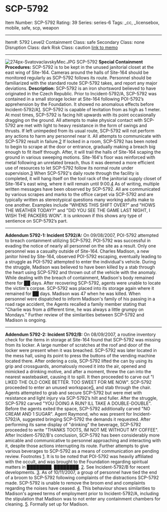 # SCP-5792
Item Number: SCP-5792
Rating: 39
Series: series-6
Tags: _cc, _licensebox, mobile, safe, scp, weapon

---

Item#: 5792
Level2
Containment Class:
safe
Secondary Class:
none
Disruption Class:
dark
Risk Class:
caution
[link to memo](/classification-committee-memo)  

* * *
![274px-SvatovaclavskyMec.JPG](https://upload.wikimedia.org/wikipedia/commons/thumb/2/2a/SvatovaclavskyMec.JPG/274px-SvatovaclavskyMec.JPG)
SCP-5792
**Special Containment Procedures:** SCP-5792 is to be kept in the unused janitorial closet at the east wing of Site-164. Cameras around the halls of Site-164 should be monitored regularly as SCP-5792 follows its route. Personnel should be familiarized with the standard route SCP-5792 takes, and report any major deviations.
**Description:** SCP-5792 is an iron shortsword believed to have originated in the Czech Republic. Prior to Incident-5792/A, SCP-5792 was contained in a small storage locker at Site-164 following POI-5792’s apprehension by the Foundation. It showed no anomalous effects before Incident-5792/A[1](javascript:;).
SCP-5792 is capable of levitation from as high as 1 meter. At most times, SCP-5792 is facing hilt upwards with its point occasionally dragging on the ground. All attempts to make physical contact with SCP-5792 are met with light to heavy resistance in the form of swings and thrusts. If left unimpeded from its usual route, SCP-5792 will not perform any actions to harm any personnel near it. All attempts to communicate with SCP-5792 result in failure.[2](javascript:;)
If locked in a room, SCP-5792 has been noted to begin to scrape at the door or entrance, gradually making a breach big enough to fit itself through. After, it will trail the halls of Site-164 scaping the ground in various sweeping motions. Site-164's floor was reinforced with metal following an unrelated breach, thus it was deemed a more efficient use of resources to let SCP-5792 follow its normal route under supervision.[3](javascript:;)
When SCP-5792's daily route through the facility is completed, it will hang itself on the tool rack of the janitorial supply closet of Site-164's east wing, where it will remain until 9:00.[4](javascript:;)
As of writing, multiple written messages have been observed by SCP-5792. All are communicated by various scrapes and marks to the office carpet via SCP-5792 and are typically written as stereotypical questions many working adults make to one another. Examples include “WHENS THIS SHIFT OVER?” and "HOWS THE WEATHER TODAY?" and "DID YOU SEE THE GAME LAST NIGHT, I WISH THE PACKERS WON". It is unknown if this shows any type of sentience on SCP-5792’s part.
* * *
**Addendum 5792-1: Incident 5792/A:** On 09/08/2007, POI-5792 attempted to breach containment utilizing SCP-5792. POI-5792 was successful in evading the notice of nearly all personnel on the site as a result. Only one personnel was a casualty outside of Site-164.
Charles Madison, a new janitor hired by Site-164, observed POI-5792 escaping, eventually leading to a struggle as POI-5792 attempted to enter the individual's vehicle. During the struggle, Madison was believed to have been killed by a stab through the heart using SCP-5792 and thrown out of the vehicle with the anomaly.
While dealing with the breach of containment, Madison's body remained there for ██ days. After recovering SCP-5792, agents were unable to locate the victim's corpse. SCP-5792 was placed into its storage again where it remained for ██ days.
Madison was 47 when he was killed. When personnel were dispatched to inform Madison's family of his passing in a road rage accident, the Agents recalled a family member stating that "Charlie was from a different time, he was always a little grumpy on Mondays." Further review of the similarities between SCP-5792 and Madison is ongoing.
* * *
**Addendum 5792-2: Incident 5792/B:** On 08/09/2007, a routine inventory check for the items in storage at Site-164 found that SCP-5792 was missing from its locker. A large number of scratches at the roof and door of the locker were present when it was breached.
SCP-5792 was later located in the mess hall, using its point to press the buttons of the vending machine located there. After ordering a cola, SCP-5792 lifted the can by using its grip and crossguards, anomalously moved it into the air, opened and mimicked a drinking motive, and after a moment, threw the can into the nearest wastebasket, causing it to spill. It then proceeded to carve out "I LIKED THE OLD COKE BETTER. TOO SWEET FOR ME NOW".
SCP-5792 proceeded to enter an unused workspace[5](javascript:;), and stab through the chair. Agents attempted to grab and secure SCP-5792 but were met with resistance and light injury via SCP-5792’s hilt and fuller. After the struggle, SCP-5792 carved "YOU DOING A RUN? ILL TAKE A DOUBLE-DOUBLE". Before the agents exited the space, SCP-5792 additionally carved "NO CREAM AND 1 SUGAR".
Agent Raymond, who was present for Incident-5792/A, suggested bringing SCP-5792 the demands it requested. After performing its same display of "drinking" the beverage, SCP-5792 proceeded to write "THANKS TOOTS, IM NOT ME WITHOUT MY COFFEE". After Incident-5792/B's conclusion, SCP-5792 has been considerably more amicable and communicative to personnel approaching and interacting with it, despite those actions interrupting its route. Further attempts to give various beverages to SCP-5792 as a means of communication are pending review.
Footnotes
[1](javascript:;). It is to be noted that POI-5792 was heavily affiliated with the occult, and was brought to the Foundation regarding spiritual matters in ████████, ████████.
[2](javascript:;). See Incident-5792/B for recent developments.
[3](javascript:;). As of 10/11/2007, a group of personnel have tied the end of a broom to SCP-5792 following complaints of the distractions SCP-5792 made. SCP-5792 is unable to remove the broom end and complaints regarding the noises have ceased.
[4](javascript:;). This behaviour shows similarities to Madison's agreed terms of employment prior to Incident-5792/A, including the stipulation that Madison was to not enter any containment chambers for cleaning.
[5](javascript:;). Formally set up for Madison.